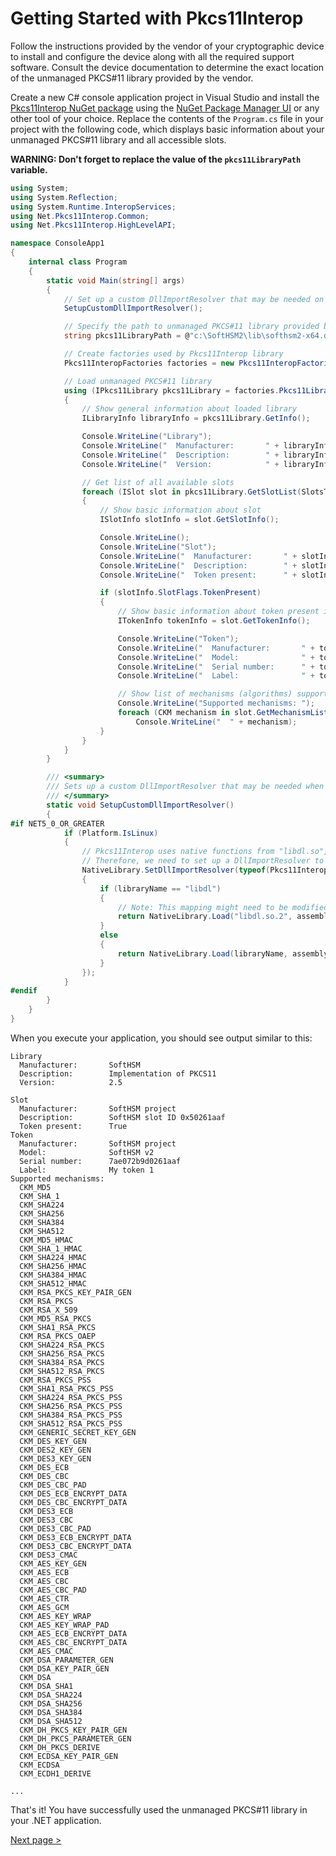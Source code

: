 # Getting Started with Pkcs11Interop

Follow the instructions provided by the vendor of your cryptographic device to install and configure the device along with all the required support software. Consult the device documentation to determine the exact location of the unmanaged PKCS#11 library provided by the vendor.

Create a new C# console application project in Visual Studio and install the [Pkcs11Interop NuGet package](https://www.nuget.org/packages/Pkcs11Interop/) using the [NuGet Package Manager UI](https://docs.microsoft.com/en-us/nuget/tools/package-manager-ui#finding-and-installing-a-package) or any other tool of your choice. Replace the contents of the `Program.cs` file in your project with the following code, which displays basic information about your unmanaged PKCS#11 library and all accessible slots.

**WARNING: Don't forget to replace the value of the `pkcs11LibraryPath` variable.**

```csharp
using System;
using System.Reflection;
using System.Runtime.InteropServices;
using Net.Pkcs11Interop.Common;
using Net.Pkcs11Interop.HighLevelAPI;

namespace ConsoleApp1
{
    internal class Program
    {
        static void Main(string[] args)
        {
            // Set up a custom DllImportResolver that may be needed on some Linux distributions
            SetupCustomDllImportResolver();

            // Specify the path to unmanaged PKCS#11 library provided by the cryptographic device vendor
            string pkcs11LibraryPath = @"c:\SoftHSM2\lib\softhsm2-x64.dll";

            // Create factories used by Pkcs11Interop library
            Pkcs11InteropFactories factories = new Pkcs11InteropFactories();

            // Load unmanaged PKCS#11 library
            using (IPkcs11Library pkcs11Library = factories.Pkcs11LibraryFactory.LoadPkcs11Library(factories, pkcs11LibraryPath, AppType.MultiThreaded))
            {
                // Show general information about loaded library
                ILibraryInfo libraryInfo = pkcs11Library.GetInfo();

                Console.WriteLine("Library");
                Console.WriteLine("  Manufacturer:       " + libraryInfo.ManufacturerId);
                Console.WriteLine("  Description:        " + libraryInfo.LibraryDescription);
                Console.WriteLine("  Version:            " + libraryInfo.LibraryVersion);

                // Get list of all available slots
                foreach (ISlot slot in pkcs11Library.GetSlotList(SlotsType.WithOrWithoutTokenPresent))
                {
                    // Show basic information about slot
                    ISlotInfo slotInfo = slot.GetSlotInfo();

                    Console.WriteLine();
                    Console.WriteLine("Slot");
                    Console.WriteLine("  Manufacturer:       " + slotInfo.ManufacturerId);
                    Console.WriteLine("  Description:        " + slotInfo.SlotDescription);
                    Console.WriteLine("  Token present:      " + slotInfo.SlotFlags.TokenPresent);

                    if (slotInfo.SlotFlags.TokenPresent)
                    {
                        // Show basic information about token present in the slot
                        ITokenInfo tokenInfo = slot.GetTokenInfo();

                        Console.WriteLine("Token");
                        Console.WriteLine("  Manufacturer:       " + tokenInfo.ManufacturerId);
                        Console.WriteLine("  Model:              " + tokenInfo.Model);
                        Console.WriteLine("  Serial number:      " + tokenInfo.SerialNumber);
                        Console.WriteLine("  Label:              " + tokenInfo.Label);

                        // Show list of mechanisms (algorithms) supported by the token
                        Console.WriteLine("Supported mechanisms: ");
                        foreach (CKM mechanism in slot.GetMechanismList())
                            Console.WriteLine("  " + mechanism);
                    }
                }
            }
        }

        /// <summary>
        /// Sets up a custom DllImportResolver that may be needed when Pkcs11Interop is running on Linux with .NET 5 or later
        /// </summary>
        static void SetupCustomDllImportResolver()
        {
#if NET5_0_OR_GREATER
            if (Platform.IsLinux)
            {
                // Pkcs11Interop uses native functions from "libdl.so", but Ubuntu 22.04 and possibly also other distros have "libdl.so.2".
                // Therefore, we need to set up a DllImportResolver to remap "libdl" to "libdl.so.2".
                NativeLibrary.SetDllImportResolver(typeof(Pkcs11InteropFactories).Assembly, (libraryName, assembly, dllImportSearchPath) =>
                {
                    if (libraryName == "libdl")
                    {
                        // Note: This mapping might need to be modified if your distribution uses a different version of libdl.
                        return NativeLibrary.Load("libdl.so.2", assembly, dllImportSearchPath);
                    }
                    else
                    {
                        return NativeLibrary.Load(libraryName, assembly, dllImportSearchPath);
                    }
                });
            }
#endif
        }
    }
}
```

When you execute your application, you should see output similar to this:

```
Library
  Manufacturer:       SoftHSM
  Description:        Implementation of PKCS11
  Version:            2.5

Slot
  Manufacturer:       SoftHSM project
  Description:        SoftHSM slot ID 0x50261aaf
  Token present:      True
Token
  Manufacturer:       SoftHSM project
  Model:              SoftHSM v2
  Serial number:      7ae072b9d0261aaf
  Label:              My token 1
Supported mechanisms:
  CKM_MD5
  CKM_SHA_1
  CKM_SHA224
  CKM_SHA256
  CKM_SHA384
  CKM_SHA512
  CKM_MD5_HMAC
  CKM_SHA_1_HMAC
  CKM_SHA224_HMAC
  CKM_SHA256_HMAC
  CKM_SHA384_HMAC
  CKM_SHA512_HMAC
  CKM_RSA_PKCS_KEY_PAIR_GEN
  CKM_RSA_PKCS
  CKM_RSA_X_509
  CKM_MD5_RSA_PKCS
  CKM_SHA1_RSA_PKCS
  CKM_RSA_PKCS_OAEP
  CKM_SHA224_RSA_PKCS
  CKM_SHA256_RSA_PKCS
  CKM_SHA384_RSA_PKCS
  CKM_SHA512_RSA_PKCS
  CKM_RSA_PKCS_PSS
  CKM_SHA1_RSA_PKCS_PSS
  CKM_SHA224_RSA_PKCS_PSS
  CKM_SHA256_RSA_PKCS_PSS
  CKM_SHA384_RSA_PKCS_PSS
  CKM_SHA512_RSA_PKCS_PSS
  CKM_GENERIC_SECRET_KEY_GEN
  CKM_DES_KEY_GEN
  CKM_DES2_KEY_GEN
  CKM_DES3_KEY_GEN
  CKM_DES_ECB
  CKM_DES_CBC
  CKM_DES_CBC_PAD
  CKM_DES_ECB_ENCRYPT_DATA
  CKM_DES_CBC_ENCRYPT_DATA
  CKM_DES3_ECB
  CKM_DES3_CBC
  CKM_DES3_CBC_PAD
  CKM_DES3_ECB_ENCRYPT_DATA
  CKM_DES3_CBC_ENCRYPT_DATA
  CKM_DES3_CMAC
  CKM_AES_KEY_GEN
  CKM_AES_ECB
  CKM_AES_CBC
  CKM_AES_CBC_PAD
  CKM_AES_CTR
  CKM_AES_GCM
  CKM_AES_KEY_WRAP
  CKM_AES_KEY_WRAP_PAD
  CKM_AES_ECB_ENCRYPT_DATA
  CKM_AES_CBC_ENCRYPT_DATA
  CKM_AES_CMAC
  CKM_DSA_PARAMETER_GEN
  CKM_DSA_KEY_PAIR_GEN
  CKM_DSA
  CKM_DSA_SHA1
  CKM_DSA_SHA224
  CKM_DSA_SHA256
  CKM_DSA_SHA384
  CKM_DSA_SHA512
  CKM_DH_PKCS_KEY_PAIR_GEN
  CKM_DH_PKCS_PARAMETER_GEN
  CKM_DH_PKCS_DERIVE
  CKM_ECDSA_KEY_PAIR_GEN
  CKM_ECDSA
  CKM_ECDH1_DERIVE

...
```

That's it! You have successfully used the unmanaged PKCS#11 library in your .NET application.

[Next page >](07_CODE_SAMPLES.md)